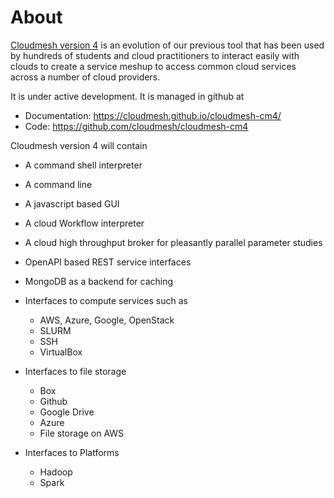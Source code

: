 # About

[Cloudmesh version 4](https://cloudmesh-community.github.io/cm/) is an evolution
of our previous tool that has been used by hundreds of students and cloud
practitioners to interact easily with clouds to create a service meshup to
access common cloud services across a number of cloud providers.

It is under active development. It is managed in github at 

* Documentation: <https://cloudmesh.github.io/cloudmesh-cm4/>
* Code: <https://github.com/cloudmesh/cloudmesh-cm4>

Cloudmesh version 4 will contain

* A command shell interpreter
* A command line 
* A javascript based GUI
* A cloud Workflow interpreter
* A cloud high throughput broker for pleasantly parallel parameter studies
* OpenAPI based REST service interfaces
* MongoDB as a backend for caching

* Interfaces to compute services such as 

  * AWS, Azure, Google, OpenStack
  * SLURM
  * SSH
  * VirtualBox
  
* Interfaces to file storage

  * Box
  * Github
  * Google Drive
  * Azure
  * File storage on AWS
  
* Interfaces to Platforms

  * Hadoop
  * Spark 
